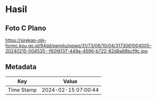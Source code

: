 # Hasil

## Foto C Plano

https://sirekap-obj-formc.kpu.go.id/94dd/pemilu/ppwp/31/73/06/10/04/3173061004005-20240215-004535--f92f4137-449a-4596-b722-82d8a88bcf9c.jpg


## Metadata

| Key        | Value               |
| ---------- | ------------------- |
| Time Stamp | 2024-02-15 07:00:44 |



